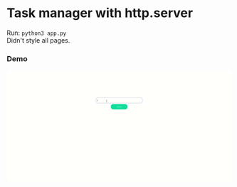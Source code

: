 # Task manager with http.server

Run: `python3 app.py`
<br>
Didn't style all pages.

### Demo
![](https://github.com/kingjuno/GDC22/blob/master/GDC-Level-2-1/demo.gif)

